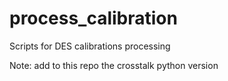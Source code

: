 # process_calibration
Scripts for DES calibrations processing

Note: add to this repo the crosstalk python version
